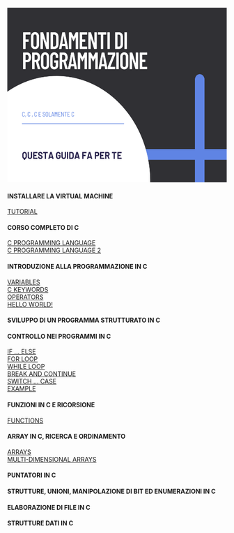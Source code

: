 <p align="center">
<img height="400" weight="700" style="align:center" src="https://github.com/fralabi/images/blob/main/COMPUTER_ENGINEERING/FONDAMENTI%20DI%20PROGRAMMAZIONE.png">
</p>

#### INSTALLARE LA VIRTUAL MACHINE
[TUTORIAL](https://github.com/fralabi/Computer_Engineering/blob/main/Primo_Anno/CALCOLATORI%20ELETTRONICI%20C.I.%20-%20FONDAMENTI%20DI%20PROGRAMMAZIONE/VirtualMachine.md)

#### CORSO COMPLETO DI C
[C PROGRAMMING LANGUAGE](https://www.geeksforgeeks.org/c-programming-language/) <br>
[C PROGRAMMING LANGUAGE 2](https://www.programiz.com/c-programming) <br>
#### INTRODUZIONE ALLA PROGRAMMAZIONE IN C
[VARIABLES](https://www.programiz.com/c-programming/c-variables-constants) <br>
[C KEYWORDS](https://www.programiz.com/c-programming/list-all-keywords-c-language) <br>
[OPERATORS](https://www.programiz.com/c-programming/c-operators) <br>
[HELLO WORLD!](https://www.programiz.com/c-programming/examples/print-sentence) <br>
#### SVILUPPO DI UN PROGRAMMA STRUTTURATO IN C

#### CONTROLLO NEI PROGRAMMI IN C
[IF ... ELSE](https://www.programiz.com/c-programming/c-if-else-statement) <br>
[FOR LOOP](https://www.programiz.com/c-programming/c-for-loop) <br>
[WHILE LOOP](https://www.programiz.com/c-programming/c-do-while-loops) <br>
[BREAK AND CONTINUE](https://www.programiz.com/c-programming/c-break-continue-statement) <br>
[SWITCH ... CASE](https://www.programiz.com/c-programming/c-switch-case-statement) <br>
[EXAMPLE](https://www.programiz.com/c-programming/c-decision-making-loops-examples) <br>
#### FUNZIONI IN C E RICORSIONE
[FUNCTIONS](https://www.programiz.com/c-programming/c-functions)  <br>
#### ARRAY IN C, RICERCA E ORDINAMENTO
[ARRAYS](https://www.programiz.com/c-programming/c-arrays)  <br>
[MULTI-DIMENSIONAL ARRAYS](https://www.programiz.com/c-programming/c-multi-dimensional-arrays) <br>
#### PUNTATORI IN C
#### STRUTTURE, UNIONI, MANIPOLAZIONE DI BIT ED ENUMERAZIONI IN C
#### ELABORAZIONE DI FILE IN C
#### STRUTTURE DATI IN C
